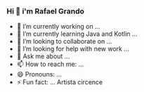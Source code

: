 ### Hi 👋 i'm Rafael Grando


<!--
**rafikiCWB/rafikiCWB** is a ✨ _special_ ✨ repository because its `README.md` (this file) appears on your GitHub profile.

Here are some ideas to get you started:
-->

- 🔭 I’m currently working on ...
- 🌱 I’m currently learning Java and Kotlin ...
- 👯 I’m looking to collaborate on ...
- 🤔 I’m looking for help with new work ...
- 💬 Ask me about ...
- 📫 How to reach me: ...
- 😄 Pronouns: ...
- ⚡ Fun fact: ... Artista circence

